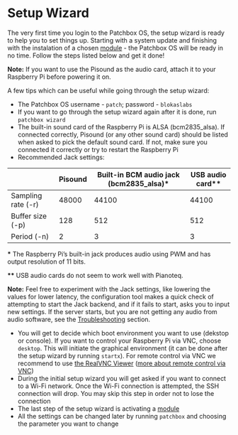 # Setup Wizard

The very first time you login to the Patchbox OS, the setup wizard is ready to help you to set things up. Starting with a system update and finishing with the instalation of a chosen [module](Modules.md) - the Patchbox OS will be ready in no time. Follow the steps listed below and get it done!

**Note:** If you want to use the Pisound as the audio card, attach it to your Raspberry Pi before powering it on.

A few tips which can be useful while going through the setup wizard:

- The Patchbox OS username - `patch`; password - `blokaslabs`
- If you want to go through the setup wizard again after it is done, run `patchbox wizard`
- The built-in sound card of the Raspberry Pi is ALSA (bcm2835_alsa). If connected correctly, Pisound (or any other sound card) should be listed when asked to pick the default sound card. If not, make sure you connected it correctly or try to restart the Raspberry Pi
- Recommended Jack settings:

|                    | Pisound | Built-in BCM audio jack (bcm2835_alsa)* | USB audio card** |
| ------------------ | ------- | --------------------------------------- | ---------------- |
| Sampling rate (-r) |  48000  |                 44100                   |      44100       |
| Buffer size (-p)   |   128   |                  512                    |       512        |
| Period (-n)        |    2    |                   3                     |        3         |

__*__ The Raspberry Pi’s built-in jack produces audio using PWM and has output resolution of 11 bits.

__**__ USB audio cards do not seem to work well with Pianoteq.

**Note:** Feel free to experiment with the Jack settings, like lowering the values for lower latency, the configuration tool makes a quick check of attempting to start the Jack backend, and if it fails to start, asks you to input new settings. If the server starts, but you are not getting any audio from audio software, see the [Troubleshooting](https://blokas.io/patchbox-os/docs/Troubleshooting/) section.

- You will get to decide which boot environment you want to use (dekstop or console). If you want to control your Raspberry Pi via VNC, choose `desktop`. This will initiate the graphical environment (it can be done after the setup wizard by running `startx`). For remote control via VNC we recommend to use <a href="https://www.realvnc.com/en/connect/download/viewer/" target="_blank">the RealVNC Viewer</a> ([more about remote control via VNC](RemoteControl.md))
- During the initial setup wizard you will get asked if you want to connect to a Wi-Fi network. Once the Wi-Fi connection is attempted, the SSH connection will drop. You may skip this step in order not to lose the connection
- The last step of the setup wizard is activating a [module](Modules.md)
- All the settings can be changed later by running `patchbox` and choosing the parameter you want to change

